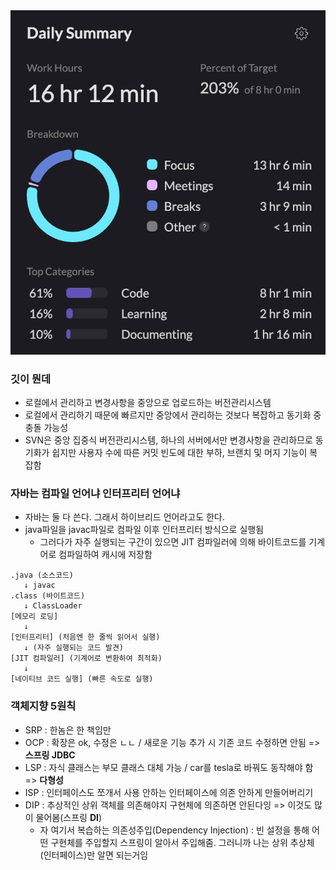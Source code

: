 <img src="/Tracking_Time/4_Apr/250428.png">

### 깃이 뭔데
- 로컬에서 관리하고 변경사항을 중앙으로 업로드하는 버전관리시스템
- 로컬에서 관리하기 때문에 빠르지만 중앙에서 관리하는 것보다 복잡하고 동기화 중 충돌 가능성
- SVN은 중앙 집중식 버전관리시스템, 하나의 서버에서만 변경사항을 관리하므로 동기화가 쉽지만 사용자 수에 따른 커밋 빈도에 대한 부하, 브랜치 및 머지 기능이 복잡함

### 자바는 컴파일 언어냐 인터프리터 언어냐
- 자바는 둘 다 쓴다. 그래서 하이브리드 언어라고도 한다.
- java파일을 javac파일로 컴파일 이후 인터프리터 방식으로 실행됨
  - 그러다가 자주 실행되는 구간이 있으면 JIT 컴파일러에 의해 바이트코드를 기계어로 컴파일하여 캐시에 저장함
```
.java (소스코드)
   ↓ javac
.class (바이트코드)
   ↓ ClassLoader
[메모리 로딩]
   ↓
[인터프리터] (처음엔 한 줄씩 읽어서 실행)
   ↓ (자주 실행되는 코드 발견)
[JIT 컴파일러] (기계어로 변환하여 최적화)
   ↓
[네이티브 코드 실행] (빠른 속도로 실행)
```
### 객체지향 5원칙
- SRP : 한놈은 한 책임만
- OCP : 확장은 ok, 수정은 ㄴㄴ / 새로운 기능 추가 시 기존 코드 수정하면 안됨 => **스프링 JDBC**
- LSP : 자식 클래스는 부모 클래스 대체 가능 / car를 tesla로 바꿔도 동작해야 함 => **다형성**
- ISP : 인터페이스도 쪼개서 사용 안하는 인터페이스에 의존 안하게 만들어버리기
- DIP : 추상적인 상위 객체를 의존해야지 구현체에 의존하면 안된다잉 => 이것도 많이 물어봄(스프링 **DI**)
  - 자 여기서 복습하는 의존성주입(Dependency Injection) : 빈 설정을 통해 어떤 구현체를 주입할지 스프링이 알아서 주입해줌. 그러니까 나는 상위 추상체(인터페이스)만 알면 되는거임
